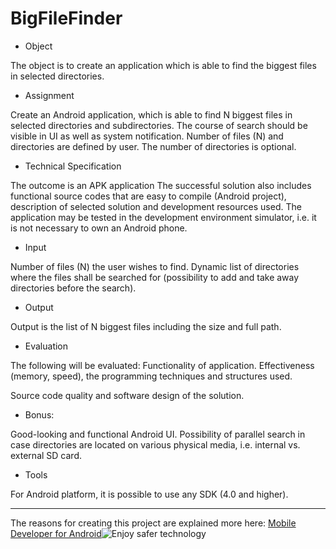 # BigFileFinder
- Object

The object is to create an application which is able to find the biggest files in selected directories.

- Assignment

Create an Android application, which is able to find N biggest files in selected directories and subdirectories. The course of search should be visible in UI as well as system notification. Number of files (N) and directories are defined by user. The number of directories is optional.

- Technical Specification

The outcome is an APK application
The successful solution also includes functional source codes that are easy to compile (Android project), description of selected solution and development resources used.
The application may be tested in the development environment simulator, i.e. it is not necessary to own an Android phone.

- Input

Number of files (N) the user wishes to find.
Dynamic list of directories where the files shall be searched for (possibility to add and take away directories before the search).

- Output

Output is the list of N biggest files including the size and full path.

- Evaluation

The following will be evaluated:
Functionality of application.
Effectiveness (memory, speed), the programming techniques and structures used.

Source code quality and software design of the solution.

- Bonus:

Good-looking and functional Android UI.
Possibility of parallel search in case directories are located on various physical media, i.e. internal vs. external SD card.

- Tools

For Android platform, it is possible to use any SDK (4.0 and higher).


* * *

The reasons for creating this project are explained more here: [Mobile Developer for Android](https://join.eset.com/en/challenges/mobile-developer-androi)![Enjoy safer technology](http://www.eset-la.com/images/logo-eset-facebook.png)



